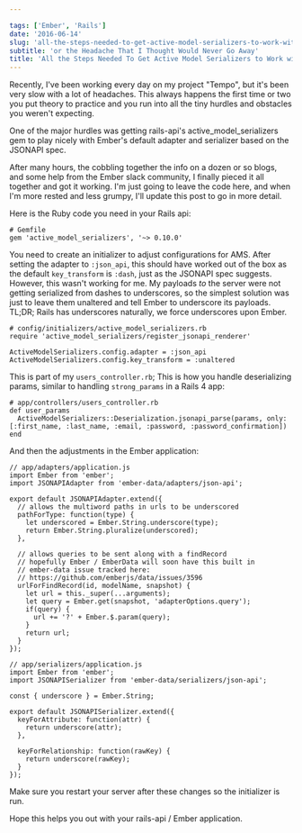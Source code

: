 ```yaml
---

tags: ['Ember', 'Rails']
date: '2016-06-14'
slug: 'all-the-steps-needed-to-get-active-model-serializers-to-work-with-jsonapiadapter-and-jsonapiserializer-in-ember'
subtitle: 'or the Headache That I Thought Would Never Go Away'
title: 'All the Steps Needed To Get Active Model Serializers to Work with JSONAPIAdapter and JSONAPISerializer in Ember'
---
```


Recently, I've been working every day on my project "Tempo", but it's been very slow with a lot of headaches. This always happens the first time or two you put theory to practice and you run into all the tiny hurdles and obstacles you weren't expecting.

One of the major hurdles was getting rails-api's active_model_serializers gem to play nicely with Ember's default adapter and serializer based on the JSONAPI spec.

After many hours, the cobbling together the info on a dozen or so blogs, and some help from the Ember slack community, I finally pieced it all together and got it working. I'm just going to leave the code here, and when I'm more rested and less grumpy, I'll update this post to go in more detail.

Here is the Ruby code you need in your Rails api:

```
# Gemfile
gem 'active_model_serializers', '~> 0.10.0'

```

You need to create an initializer to adjust configurations for AMS. After setting the adapter to `:json_api`, this should have worked out of the box as the default `key_transform` is `:dash`, just as the JSONAPI spec suggests. However, this wasn't working for me. My payloads _to_ the server were not getting serialized from dashes to underscores, so the simplest solution was just to leave them unaltered and tell Ember to underscore its payloads. TL;DR; Rails has underscores naturally, we force underscores upon Ember.

```
# config/initializers/active_model_serializers.rb
require 'active_model_serializers/register_jsonapi_renderer'

ActiveModelSerializers.config.adapter = :json_api
ActiveModelSerializers.config.key_transform = :unaltered

```

This is part of my `users_controller.rb`; This is how you handle deserializing params, similar to handling `strong_params` in a Rails 4 app:

```
# app/controllers/users_controller.rb
def user_params
  ActiveModelSerializers::Deserialization.jsonapi_parse(params, only: [:first_name, :last_name, :email, :password, :password_confirmation])
end

```

And then the adjustments in the Ember application:

```
// app/adapters/application.js
import Ember from 'ember';
import JSONAPIAdapter from 'ember-data/adapters/json-api';

export default JSONAPIAdapter.extend({
  // allows the multiword paths in urls to be underscored
  pathForType: function(type) {
    let underscored = Ember.String.underscore(type);
    return Ember.String.pluralize(underscored);
  },

  // allows queries to be sent along with a findRecord
  // hopefully Ember / EmberData will soon have this built in
  // ember-data issue tracked here:
  // https://github.com/emberjs/data/issues/3596
  urlForFindRecord(id, modelName, snapshot) {
    let url = this._super(...arguments);
    let query = Ember.get(snapshot, 'adapterOptions.query');
    if(query) {
      url += '?' + Ember.$.param(query);
    }
    return url;
  }
});

```

```
// app/serializers/application.js
import Ember from 'ember';
import JSONAPISerializer from 'ember-data/serializers/json-api';

const { underscore } = Ember.String;

export default JSONAPISerializer.extend({
  keyForAttribute: function(attr) {
    return underscore(attr);
  },

  keyForRelationship: function(rawKey) {
    return underscore(rawKey);
  }
});

```

Make sure you restart your server after these changes so the initializer is run.

Hope this helps you out with your rails-api / Ember application.
